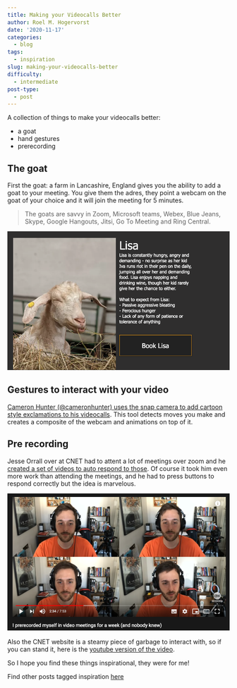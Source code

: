```yaml
---
title: Making your Videocalls Better
author: Roel M. Hogervorst
date: '2020-11-17'
categories:
  - blog
tags:
  - inspiration
slug: making-your-videocalls-better
difficulty:
  - intermediate
post-type:
  - post
---
```


A collection of things to make your videocalls better:

- a goat
- hand gestures
- prerecording 

## The goat
First the goat: a farm in Lancashire, England gives you the ability
to add a goat to your meeting. You give them the adres, they point a webcam
on the goat of your choice and it will join the meeting for 5 minutes.

> The goats are savvy in Zoom, Microsoft teams, Webex, Blue Jeans, Skype, Google Hangouts, Jitsi, Go To Meeting and Ring Central.

![a screenshot of their absolute unit of a page](book_lisa.png)


## Gestures to interact with your video

[Cameron Hunter (@cameronhunter) uses the snap camera to add cartoon style exclamations to his videocalls](https://twitter.com/cameronhunter/status/1305667539922550784). This tool detects moves you make and creates a composite of the webcam and animations on top of it. 

## Pre recording

Jesse Orrall over at CNET had to attent a lot of meetings over zoom
and he [created a set of videos to auto respond to those](https://www.cnet.com/how-to/how-i-pre-recorded-myself-in-video-meetings-for-a-week/). Of course it took him even more work than attending the meetings, and he had to press buttons to respond correctly but the idea is marvelous.

![Still from the video, where Jesse prerecords reactions](prerecorded.png)

Also the CNET website is a steamy piece of garbage to interact with, so if you can stand it, here is the [youtube version of the video](https://www.youtube.com/watch?v=b-VCzLiyFxc).


So I hope you find these things inspirational, they were for me!

Find other posts tagged inspiration [here](https://notes.rmhogervorst.nl/categories/inspiration/)
